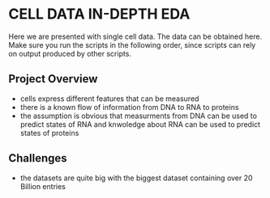 # CELL DATA IN-DEPTH EDA

Here we are presented with single cell data. The data can be obtained here. Make sure you run the scripts in the following order, since scripts can rely on output produced by other scripts.

## Project Overview
- cells express different features that can be measured
- there is a known flow of information from DNA to RNA to proteins
- the assumption is obvious that measurments from DNA can be used to predict states of RNA and knwoledge about RNA can be used to predict states of proteins

## Challenges
- the datasets are quite big with the biggest dataset containing over 20 Billion entries